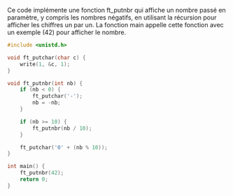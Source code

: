Ce code implémente une fonction ft_putnbr qui affiche un nombre passé en paramètre, y compris les nombres négatifs, en utilisant la récursion pour afficher les chiffres un par un. La fonction main appelle cette fonction avec un exemple (42) pour afficher le nombre.

```c
#include <unistd.h>

void ft_putchar(char c) {
    write(1, &c, 1);
}

void ft_putnbr(int nb) {
    if (nb < 0) {
        ft_putchar('-');
        nb = -nb;
    }

    if (nb >= 10) {
        ft_putnbr(nb / 10);
    }

    ft_putchar('0' + (nb % 10));
}

int main() {
    ft_putnbr(42);
    return 0;
}
```
